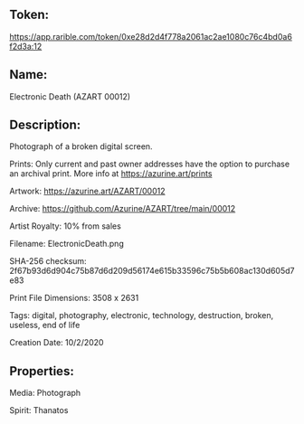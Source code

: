 ## Token:
https://app.rarible.com/token/0xe28d2d4f778a2061ac2ae1080c76c4bd0a6f2d3a:12

## Name: 

Electronic Death (AZART 00012)

## Description: 

Photograph of a broken digital screen.

Prints: Only current and past owner addresses have the option to purchase an archival print. More info at https://azurine.art/prints

Artwork: https://azurine.art/AZART/00012

Archive: https://github.com/Azurine/AZART/tree/main/00012

Artist Royalty: 10% from sales

Filename: ElectronicDeath.png

SHA-256 checksum: 2f67b93d6d904c75b87d6d209d56174e615b33596c75b5b608ac130d605d7e83

Print File Dimensions: 3508 x 2631

Tags: digital, photography, electronic, technology, destruction, broken, useless, end of life

Creation Date: 10/2/2020

## Properties:

Media: Photograph

Spirit: Thanatos
